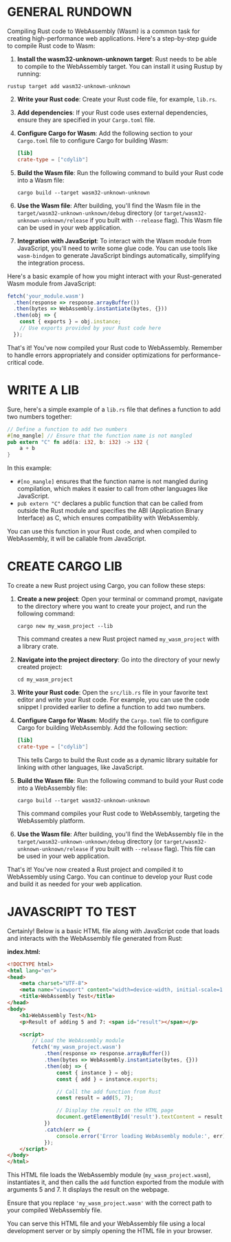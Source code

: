 
# GENERAL RUNDOWN
Compiling Rust code to WebAssembly (Wasm) is a common task for creating high-performance web applications. Here's a step-by-step guide to compile Rust code to Wasm:

 1. **Install the wasm32-unknown-unknown target**: Rust needs to be able to compile to the WebAssembly target. You can install it using Rustup by running:
   ```
   rustup target add wasm32-unknown-unknown
   ```

2. **Write your Rust code**: Create your Rust code file, for example, `lib.rs`.

3. **Add dependencies**: If your Rust code uses external dependencies, ensure they are specified in your `Cargo.toml` file.

4. **Configure Cargo for Wasm**: Add the following section to your `Cargo.toml` file to configure Cargo for building Wasm:
   ``` toml
   [lib]
   crate-type = ["cdylib"]
   ```

6. **Build the Wasm file**: Run the following command to build your Rust code into a Wasm file:
   ```
   cargo build --target wasm32-unknown-unknown
   ```

7. **Use the Wasm file**: After building, you'll find the Wasm file in the `target/wasm32-unknown-unknown/debug` directory (or `target/wasm32-unknown-unknown/release` if you built with `--release` flag). This Wasm file can be used in your web application.

8. **Integration with JavaScript**: To interact with the Wasm module from JavaScript, you'll need to write some glue code. You can use tools like `wasm-bindgen` to generate JavaScript bindings automatically, simplifying the integration process.

Here's a basic example of how you might interact with your Rust-generated Wasm module from JavaScript:

```javascript
fetch('your_module.wasm')
  .then(response => response.arrayBuffer())
  .then(bytes => WebAssembly.instantiate(bytes, {}))
  .then(obj => {
    const { exports } = obj.instance;
    // Use exports provided by your Rust code here
  });
```

That's it! You've now compiled your Rust code to WebAssembly. Remember to handle errors appropriately and consider optimizations for performance-critical code.


# WRITE A LIB 
Sure, here's a simple example of a `lib.rs` file that defines a function to add two numbers together:

```rust
// Define a function to add two numbers
#[no_mangle] // Ensure that the function name is not mangled
pub extern "C" fn add(a: i32, b: i32) -> i32 {
    a + b
}
```

In this example:

- `#[no_mangle]` ensures that the function name is not mangled during compilation, which makes it easier to call from other languages like JavaScript.
- `pub extern "C"` declares a public function that can be called from outside the Rust module and specifies the ABI (Application Binary Interface) as C, which ensures compatibility with WebAssembly.

You can use this function in your Rust code, and when compiled to WebAssembly, it will be callable from JavaScript.


# CREATE CARGO LIB
To create a new Rust project using Cargo, you can follow these steps:

1. **Create a new project**: Open your terminal or command prompt, navigate to the directory where you want to create your project, and run the following command:

   ```
   cargo new my_wasm_project --lib
   ```

   This command creates a new Rust project named `my_wasm_project` with a library crate.

2. **Navigate into the project directory**: Go into the directory of your newly created project:

   ```
   cd my_wasm_project
   ```

3. **Write your Rust code**: Open the `src/lib.rs` file in your favorite text editor and write your Rust code. For example, you can use the code snippet I provided earlier to define a function to add two numbers.

4. **Configure Cargo for Wasm**: Modify the `Cargo.toml` file to configure Cargo for building WebAssembly. Add the following section:

   ```toml
   [lib]
   crate-type = ["cdylib"]
   ```

   This tells Cargo to build the Rust code as a dynamic library suitable for linking with other languages, like JavaScript.

5. **Build the Wasm file**: Run the following command to build your Rust code into a WebAssembly file:

   ```
   cargo build --target wasm32-unknown-unknown
   ```

   This command compiles your Rust code to WebAssembly, targeting the WebAssembly platform.

6. **Use the Wasm file**: After building, you'll find the WebAssembly file in the `target/wasm32-unknown-unknown/debug` directory (or `target/wasm32-unknown-unknown/release` if you built with `--release` flag). This file can be used in your web application.

That's it! You've now created a Rust project and compiled it to WebAssembly using Cargo. You can continue to develop your Rust code and build it as needed for your web application.

# JAVASCRIPT TO TEST
Certainly! Below is a basic HTML file along with JavaScript code that loads and interacts with the WebAssembly file generated from Rust:

**index.html:**

```html
<!DOCTYPE html>
<html lang="en">
<head>
    <meta charset="UTF-8">
    <meta name="viewport" content="width=device-width, initial-scale=1.0">
    <title>WebAssembly Test</title>
</head>
<body>
    <h1>WebAssembly Test</h1>
    <p>Result of adding 5 and 7: <span id="result"></span></p>

    <script>
        // Load the WebAssembly module
        fetch('my_wasm_project.wasm')
            .then(response => response.arrayBuffer())
            .then(bytes => WebAssembly.instantiate(bytes, {}))
            .then(obj => {
                const { instance } = obj;
                const { add } = instance.exports;

                // Call the add function from Rust
                const result = add(5, 7);

                // Display the result on the HTML page
                document.getElementById('result').textContent = result;
            })
            .catch(err => {
                console.error('Error loading WebAssembly module:', err);
            });
    </script>
</body>
</html>
```

This HTML file loads the WebAssembly module (`my_wasm_project.wasm`), instantiates it, and then calls the `add` function exported from the module with arguments 5 and 7. It displays the result on the webpage.

Ensure that you replace `'my_wasm_project.wasm'` with the correct path to your compiled WebAssembly file.

You can serve this HTML file and your WebAssembly file using a local development server or by simply opening the HTML file in your browser.